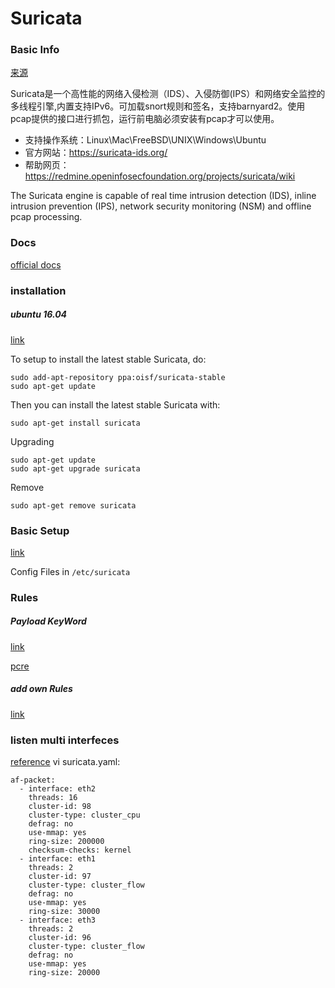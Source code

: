 # Suricata
### Basic Info
[来源](https://www.douban.com/note/577616936/)

Suricata是一个高性能的网络入侵检测（IDS）、入侵防御(IPS）和网络安全监控的多线程引擎,内置支持IPv6。可加载snort规则和签名，支持barnyard2。使用pcap提供的接口进行抓包，运行前电脑必须安装有pcap才可以使用。
* 支持操作系统：Linux\\Mac\\FreeBSD\\UNIX\\Windows\\Ubuntu
* 官方网站：https://suricata-ids.org/
* 帮助网页：https://redmine.openinfosecfoundation.org/projects/suricata/wiki

The Suricata engine is capable of real time intrusion detection (IDS), inline intrusion prevention (IPS), network security monitoring (NSM) and offline pcap processing.

### Docs
[official docs](http://suricata.readthedocs.io/en/suricata-4.0.4/)


### installation
##### ubuntu 16.04
[link](https://redmine.openinfosecfoundation.org/projects/suricata/wiki/Ubuntu_Installation_-_Personal_Package_Archives_(PPA))

To setup to install the latest stable Suricata, do:
```
sudo add-apt-repository ppa:oisf/suricata-stable
sudo apt-get update
```
Then you can install the latest stable Suricata with:

`sudo apt-get install suricata`

Upgrading
```
sudo apt-get update
sudo apt-get upgrade suricata
```

Remove

`sudo apt-get remove suricata`

### Basic Setup
[link](https://redmine.openinfosecfoundation.org/projects/suricata/wiki/Basic_Setup)

Config Files in `/etc/suricata`

### Rules
##### Payload KeyWord
[link](http://suricata.readthedocs.io/en/suricata-4.0.4/rules/payload-keywords.html)

[pcre](http://suricata.readthedocs.io/en/suricata-4.0.4/rules/pcre.html)


##### add own Rules
[link](http://suricata.readthedocs.io/en/suricata-4.0.4/rule-management/adding-your-own-rules.html)


### listen multi interfeces
[reference](https://pevma.blogspot.com/2015/05/suricata-multiple-interface.html)
vi suricata.yaml:
```
af-packet:
  - interface: eth2
    threads: 16
    cluster-id: 98
    cluster-type: cluster_cpu
    defrag: no
    use-mmap: yes
    ring-size: 200000
    checksum-checks: kernel
  - interface: eth1
    threads: 2
    cluster-id: 97
    cluster-type: cluster_flow
    defrag: no
    use-mmap: yes
    ring-size: 30000
  - interface: eth3
    threads: 2
    cluster-id: 96
    cluster-type: cluster_flow
    defrag: no
    use-mmap: yes
    ring-size: 20000
```
